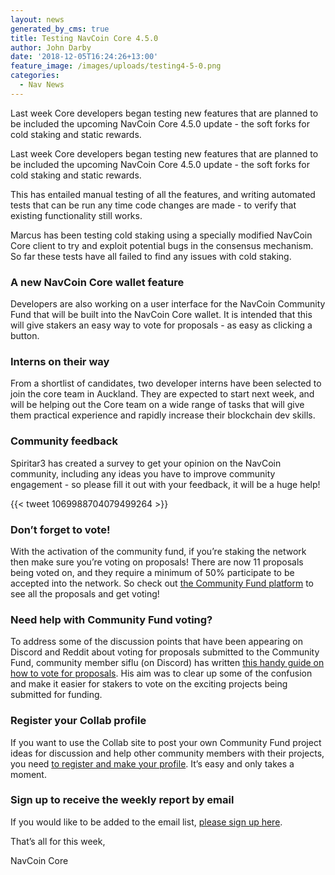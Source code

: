 ```yaml
---
layout: news
generated_by_cms: true
title: Testing NavCoin Core 4.5.0
author: John Darby
date: '2018-12-05T16:24:26+13:00'
feature_image: /images/uploads/testing4-5-0.png
categories:
  - Nav News
---
```

Last week Core developers began testing new features that are planned to be included the upcoming NavCoin Core 4.5.0 update - the soft forks for cold staking and static rewards. 

Last week Core developers began testing new features that are planned to be included the upcoming NavCoin Core 4.5.0 update - the soft forks for cold staking and static rewards. 

This has entailed manual testing of all the features, and writing automated tests that can be run any time code changes are made - to verify that existing functionality still works.

Marcus has been testing cold staking using a specially modified NavCoin Core client to try and exploit potential bugs in the consensus mechanism. So far these tests have all failed to find any issues with cold staking.

### A new NavCoin Core wallet feature

Developers are also working on a user interface for the NavCoin Community Fund that will be built into the NavCoin Core wallet. It is intended that this will give stakers an easy way to vote for proposals - as easy as clicking a button.

### Interns on their way

From a shortlist of candidates, two developer interns have been selected to join the core team in Auckland. They are expected to start next week, and will be helping out the Core team on a wide range of tasks that will give them practical experience and rapidly increase their blockchain dev skills.

### Community feedback

Spiritar3 has created a survey to get your opinion on the NavCoin community, including any ideas you have to improve community engagement - so please fill it out with your feedback, it will be a huge help!

{{< tweet 1069988704079499264 >}}

### Don’t forget to vote!

With the activation of the community fund, if you’re staking the network then make sure you’re voting on proposals! There are now 11 proposals being voted on, and they require a minimum of 50% participate to be accepted into the network. So check out [the Community Fund platform](https://communityfund.nav.community/) to see all the proposals and get voting!

### Need help with Community Fund voting?

To address some of the discussion points that have been appearing on Discord and Reddit about voting for proposals submitted to the Community Fund, community member siflu (on Discord) has written [this handy guide on how to vote for proposals](https://medium.com/@siflu/navcoin-community-fund-how-to-vote-for-your-favorite-proposals-158ff9c2df58). His aim was to clear up some of the confusion and make it easier for stakers to vote on the exciting projects being submitted for funding.

### Register your Collab profile

If you want to use the Collab site to post your own Community Fund project ideas for discussion and help other community members with their projects, you need [to register and make your profile](https://collab.navcoin.org/dashboard). It’s easy and only takes a moment. 

### Sign up to receive the weekly report by email

If you would like to be added to the email list, [please sign up here](http://eepurl.com/cGq92z).

That’s all for this week,

NavCoin Core

